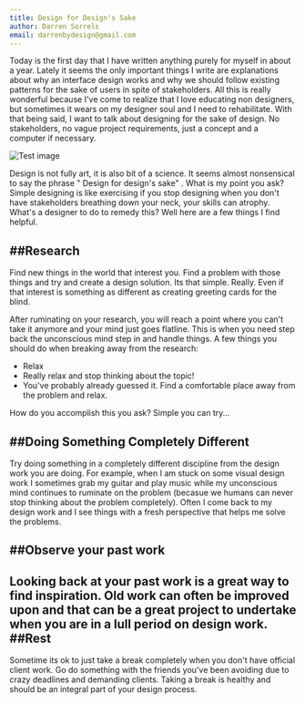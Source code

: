 ```yaml
---
title: Design for Design's Sake
author: Darren Sorrels
email: darrenbydesign@gmail.com
---
```



Today is the first day that I have written anything purely for myself in about a year.
Lately it seems the only important things I write are explanations about why an interface design works and why we should follow existing patterns for the sake of users in spite of stakeholders. All this is really wonderful because I've come to realize that I love educating non designers, but sometimes it wears on my designer soul and I need to rehabilitate. With that being said, I want to talk about designing for the sake of design. No stakeholders, no vague project requirements, just a concept and a computer if necessary.

![Test image](http://darrensorrelsdesign.com/assets/images/header_logo2.png)

Design is not fully art, it is also bit of a science. It seems almost nonsensical to say the phrase  " Design for design's sake" . What is my point you ask?
Simple designing is like exercising if you stop designing when you don't have stakeholders breathing down your neck, your  skills can atrophy. What's a designer to do to remedy this? Well here are a few things I find helpful.

##Research
---
Find new things in the world that interest you. Find a problem with those things and try and create a design solution. Its that simple. Really. Even if that interest is something as different as creating greeting cards for the blind.

After ruminating on your research, you will reach a point where you can't take it anymore and your mind just goes flatline. This is when you need step back the unconscious mind step in and handle things. A few things you should do when breaking away from the research:
* Relax
* Really relax and stop thinking about the topic!
* You've probably already guessed it. Find a comfortable place away from the problem and relax.

How do you accomplish this you ask? Simple you can try...

##Doing Something Completely Different
---
Try doing something in a completely different discipline from the design work you are doing. For example, when I am stuck on some  visual design work I sometimes grab my guitar and play music while my unconscious mind continues to ruminate on the problem (becasue we humans can never stop thinking about the problem completely). Often I come back to my design work and I see things with a fresh perspective that helps me solve the problems.


##Observe your past work
---
Looking back at your past work is a great way to find inspiration. Old work can often be improved upon and that can be a great project to undertake when you are in a lull period on design work.
##Rest
---
Sometime its ok to just take a break completely when you don't have official client work. Go do something with the friends you've been avoiding due to crazy deadlines and demanding clients. Taking a break is healthy and should be an integral part of your design process.
